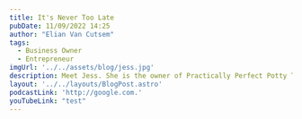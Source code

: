 ```yaml
---
title: It's Never Too Late
pubDate: 11/09/2022 14:25
author: "Elian Van Cutsem"
tags:
  - Business Owner
  - Entrepreneur
imgUrl: '../../assets/blog/jess.jpg'
description: Meet Jess. She is the owner of Practically Perfect Potty Training, a bespoke potty training business based here in NYC. Listen to her amazing story of starting her life over at 40 and beginning her entrepreneurial journey at 43! @practicallyperfectpotty
layout: '../../layouts/BlogPost.astro'
podcastLink: 'http://google.com.'
youTubeLink: "test"
---
```

